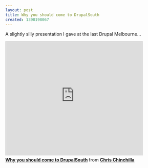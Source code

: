 ```yaml
---
layout: post
title: Why you should come to DrupalSouth
created: 1390198067
---
```



A slightly silly presentation I gave at the last Drupal Melbourne&hellip;

<iframe allowfullscreen="" frameborder="0" height="356" marginheight="0" marginwidth="0" scrolling="no" src="http://www.slideshare.net/slideshow/embed_code/30199478" style="border:1px solid #CCC;border-width:1px 1px 0;margin-bottom:5px" width="427"></iframe><div style="margin-bottom:5px"><strong><a href="https://www.slideshare.net/chrischinchilla/why-you-should-come-to-drupalsouth" target="_blank" title="Why you should come to DrupalSouth">Why you should come to DrupalSouth</a> </strong> from <strong><a href="http://www.slideshare.net/chrischinchilla" target="_blank">Chris Chinchilla</a></strong></div>
